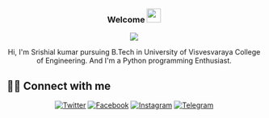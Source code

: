<h3 align="center">
  Welcome
  <img src="https://media.giphy.com/media/hvRJCLFzcasrR4ia7z/giphy.gif" width="28">
</h3>

<!-- Typing SVG (WIP by DenverCoder1) - repo coming soon! -->
<p align="center">
  <img src="https://readme-typing-svg.herokuapp.com/?lines=I'm%20Srishail%20kumar+;Instrested+in+Web+Development+And+Data+Science&center=true&width=600&height=50">
</p>



<div align="center">
Hi, I'm Srishial kumar pursuing B.Tech in University of Visvesvaraya College of Engineering. And I'm a Python programming Enthusiast. 
</div>


## 🙋‍♂️ Connect with me
<!-- Badges template - https://github.com/badges/shields -->
<p align="center">
  <a href="https://twitter.com/srishail_"><img alt="Twitter" title="Twitter" src="https://img.shields.io/badge/-Twitter-1DA1F2?style=for-the-badge&logo=twitter&logoColor=white"/></a>
  <a href="https://www.facebook.com/"><img alt="Facebook" title="Srishail's Facebook Page" src="https://img.shields.io/badge/-facebook-3835D3?style=for-the-badge&logo=facebook&logoColor=white"/></a>
  <a href="https://www.instagram.com/srishailbeloor/"><img alt="Instagram" title="Instagram page" src="https://img.shields.io/badge/-Instagram-dd2a7b?style=for-the-badge&logo=instagram&logoColor=white"/></a>
  <a href="https://t.me/srishail_beloor/"><img alt="Telegram" title=" telegram page" src="https://img.shields.io/badge/-Telegram-0000ff.svg?style=for-the-badge&logo=telegram&logoColor=white"/></a>
</p>
